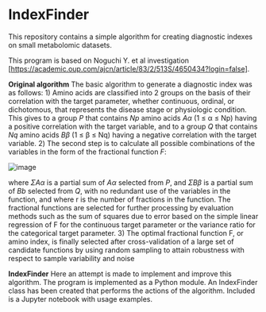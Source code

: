 # IndexFinder
This repository contains a simple algorithm for creating diagnostic indexes on small metabolomic datasets.

This program is based on Noguchi Y. et al investigation [https://academic.oup.com/ajcn/article/83/2/513S/4650434?login=false]. 

**Original algorithm**
The basic algorithm to generate a diagnostic index was as follows: 1) Amino acids are classified into 2 groups on the basis of their correlation with the target parameter, whether continuous, ordinal, or dichotomous, that represents the disease stage or physiologic condition. This gives to a group *P* that contains *Np* amino acids *Aα* (1 ≤ α ≤ Np) having a positive correlation with the target variable, and to a group *Q* that contains *Nq* amino acids *Bβ* (1 ≤ β ≤ Nq) having a negative correlation with the target variable. 2) The second step is to calculate all possible combinations of the variables in the form of the fractional function *F*:

![image](https://user-images.githubusercontent.com/90495911/194709627-fd316a6c-0c0c-494b-abcc-de5fca8ba180.png)

where *ΣAα* is a partial sum of *Aα* selected from *P*, and *ΣBβ* is a partial sum of *Bb* selected from *Q*, with no redundant use of the variables in the function, and where r is the number of fractions in the function. The fractional functions are selected for further processing by evaluation methods such as the sum of squares due to error based on the simple linear regression of F for the continuous target parameter or the variance ratio for the categorical target parameter. 3) The optimal fractional function F, or amino index, is finally selected after cross-validation of a large set of candidate functions by using random sampling to attain robustness with respect to sample variability and noise

**IndexFinder**
Here an attempt is made to implement and improve this algorithm. The program is implemented as a Python module. An IndexFinder class has been created that performs the actions of the algorithm. Included is a Jupyter notebook with usage examples.

